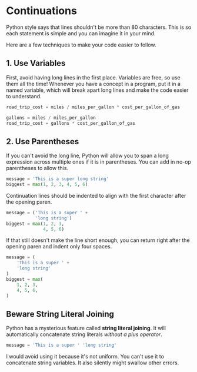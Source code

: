 # Continuations

Python style says that lines shouldn't be more than 80 characters.
This is so each statement is simple and you can imagine it in your mind.

Here are a few techniques to make your code easier to follow.

## 1. Use Variables

First, avoid having long lines in the first place.
Variables are free, so use them all the time!
Whenever you have a concept in a program, put it in a named variable, which will break apart long lines and make the code easier to understand.

```py
road_trip_cost = miles / miles_per_gallon * cost_per_gallon_of_gas
```

```py
gallons = miles / miles_per_gallon
road_trip_cost = gallons * cost_per_gallon_of_gas
```

## 2. Use Parentheses

If you can't avoid the long line, Python will allow you to span a long expression across multiple ones if it is in parentheses.
You can add in no-op parentheses to allow this.

```py
message = 'This is a super long string'
biggest = max(1, 2, 3, 4, 5, 6)
```

Continuation lines should be indented to align with the first character after the opening paren.

```py
message = ('This is a super ' +
           'long string')
biggest = max(1, 2, 3,
              4, 5, 6)
```

If that still doesn't make the line short enough, you can return right after the opening paren and indent only four spaces.

```py
message = (
    'This is a super ' +
    'long string'
)
biggest = max(
    1, 2, 3,
    4, 5, 6,
)
```

## Beware String Literal Joining

Python has a mysterious feature called **string literal joining**.
It will automatically concatenate string literals _without a plus operator_.

```py
message = 'This is a super ' 'long string'
```

I would avoid using it because it's not uniform.
You can't use it to concatenate string variables.
It also silently might swallow other errors.

